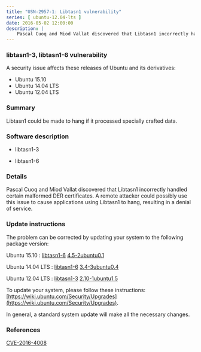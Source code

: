 ```yaml
---
title: "USN-2957-1: Libtasn1 vulnerability"
series: [ ubuntu-12.04-lts ]
date: 2016-05-02 12:00:00
description: |
    Pascal Cuoq and Miod Vallat discovered that Libtasn1 incorrectly handled certain malformed DER certificates. A remote attacker could possibly use this issue to cause applications using Libtasn1 to hang, resulting in a denial of service. 
--- 
```

 
### libtasn1-3, libtasn1-6 vulnerability

A security issue affects these releases of Ubuntu and its derivatives:

* Ubuntu 15.10
* Ubuntu 14.04 LTS
* Ubuntu 12.04 LTS

### Summary

Libtasn1 could be made to hang if it processed specially crafted data. 

### Software description

* libtasn1-3 

* libtasn1-6 

### Details

Pascal Cuoq and Miod Vallat discovered that Libtasn1 incorrectly handled certain malformed DER certificates. A remote attacker could possibly use this issue to cause applications using Libtasn1 to hang, resulting in a denial of service. 

### Update instructions

The problem can be corrected by updating your system to the following package version:

Ubuntu 15.10
 : [libtasn1-6](https://launchpad.net/ubuntu/+source/libtasn1-6) <span> [4.5-2ubuntu0.1](https://launchpad.net/ubuntu/+source/libtasn1-6/4.5-2ubuntu0.1) </span> 

Ubuntu 14.04 LTS
 : [libtasn1-6](https://launchpad.net/ubuntu/+source/libtasn1-6) <span> [3.4-3ubuntu0.4](https://launchpad.net/ubuntu/+source/libtasn1-6/3.4-3ubuntu0.4) </span> 

Ubuntu 12.04 LTS
 : [libtasn1-3](https://launchpad.net/ubuntu/+source/libtasn1-3) <span> [2.10-1ubuntu1.5](https://launchpad.net/ubuntu/+source/libtasn1-3/2.10-1ubuntu1.5) </span> 

To update your system, please follow these instructions: [https://wiki.ubuntu.com/Security/Upgrades](https://wiki.ubuntu.com/Security/Upgrades).

In general, a standard system update will make all the necessary changes. 

### References

 [CVE-2016-4008](http://people.ubuntu.com/~ubuntu-security/cve/CVE-2016-4008)
 
